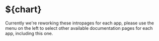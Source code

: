 # ${chart}

Currently we're reworking these intropages for each app, please use the menu on the left to select other available documentation pages for each app, including this one.

